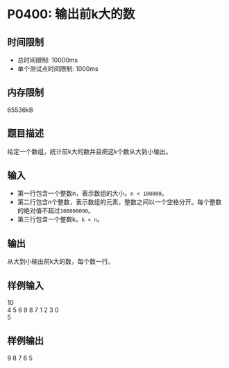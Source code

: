 # P0400: 输出前k大的数
## 时间限制
- 总时间限制: 10000ms  
- 单个测试点时间限制: 1000ms

## 内存限制
65536kB

## 题目描述
给定一个数组，统计前k大的数并且把这k个数从大到小输出。

## 输入
- 第一行包含一个整数n，表示数组的大小。`n < 100000`。
- 第二行包含n个整数，表示数组的元素，整数之间以一个空格分开。每个整数的绝对值不超过`100000000`。
- 第三行包含一个整数k。`k < n`。

## 输出
从大到小输出前k大的数，每个数一行。

## 样例输入
10  
4 5 6 9 8 7 1 2 3 0  
5  

## 样例输出
9
8
7
6
5
